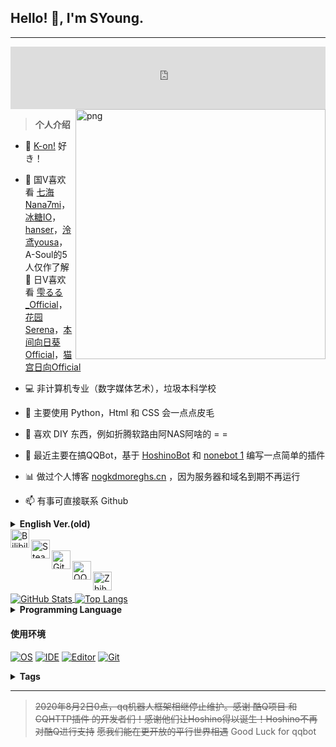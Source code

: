 ## Hello! 👋, I'm SYoung.

<hr>

<html>
<iframe 
        frameborder="no" 
        border="0" 
        marginwidth="0" 
        marginheight="0" 
        width=100% 
        height=100 
        src="https://music.163.com/outchain/player?type=2&id=1446326362&auto=0&height=67"
></iframe>
</html>

<img align="right" src="https://i.loli.net/2021/08/20/Bbtf1cPwZYED5Vg.png" width="400px" alt="png"/>

>**个人介绍**

- 🌱 [K-on!](https://www.bilibili.com/bangumi/play/ss1172/) 好き！

- 👨 国V喜欢看 [七海Nana7mi](https://space.bilibili.com/434334701)，[冰糖IO](https://space.bilibili.com/198297)，[hanser](https://space.bilibili.com/11073)，[泠鸢yousa](https://space.bilibili.com/282994)，A-Soul的5人仅作了解<br>👨 日V喜欢看 [雫るる_Official](https://space.bilibili.com/387636363)，[花园Serena](https://space.bilibili.com/380829248)，[本间向日葵Official](https://space.bilibili.com/403928672)，[猫宫日向Official](https://space.bilibili.com/291296062)

- 💻 非计算机专业（数字媒体艺术），垃圾本科学校

- 🤔 主要使用 Python，Html 和 CSS 会一点点皮毛

- 💬 喜欢 DIY 东西，例如折腾软路由阿NAS阿啥的 =  =

- 👯 最近主要在搞QQBot，基于 [HoshinoBot](https://github.com/Ice-Cirno/HoshinoBot) 和 [nonebot 1]() 编写一点简单的插件

- 📊 做过个人博客 [nogkdmoreghs.cn](http://nogkdmoreghs.cn/wordpress) ，因为服务器和域名到期不再运行

- 📫 有事可直接联系 Github


<details>
    <summary><strong>English Ver.(old)</strong></summary>

- I am a **amateurish** programmer with **poor skills.** (=  =)
- I generally code with **python**, while php is an alternative method to code.
- I prefer developing **Backend**, though Frontend may being able to accept.
- I used to dream of being a painter. But **the reality made me have to learn a technology💻,**
- and I also came into contact with **programming**.


**Talking about Personal Stuffs:**

- 👨‍🏛 I'm currently a student at **trash university**. (cqie)
- 💻 Major is **Digital media art**. (yeah, even not a computer subject=  =)
- 🌱 I'm working on **Web development and Python**.
- 👯 Now I'm currently learning Japanese.
- 💬 If you have any questions, **ask me at will**. (I may not reply timely.)
- 📫 Please contact me via github or email:
- E-mail: hirasawasu@foxmail.com. 

</details>

<a href="https://space.bilibili.com/34763008">
  <img align="left" alt="Bilibili" width="30px" src="https://cdn.jsdelivr.net/npm/simple-icons@5.10.0/icons/bilibili.svg" />
</a><br>
<a href="https://steamcommunity.com/id/hirasawasu/">
  <img align="left" alt="Steam" width="30px" src="https://cdn.jsdelivr.net/npm/simple-icons@5.10.0/icons/steam.svg" />
</a><br>
<a href="https://github.com/yzp-99/">
  <img align="left" alt="Github" width="30px" src="https://cdn.jsdelivr.net/npm/simple-icons@5.10.0/icons/github.svg" />
</a><br>
<a href="http://wpa.qq.com/msgrd?v=3&uin=2279134404&site=qq&menu=yes">
  <img align="left" alt="QQ" width="30px" src="https://cdn.jsdelivr.net/npm/simple-icons@5.10.0/icons/tencentqq.svg" />
</a><br>
<a href="https://www.zhihu.com/people/tu-shan-su-su-su-su-su">
  <img align="left" alt="Zhihu" width="30px" src="https://cdn.jsdelivr.net/npm/simple-icons@5.10.0/icons/zhihu.svg" />
</a>

<br>
</br>

<a href="https://github.com/Soung2279">
  <img align="center" alt="GitHub Stats" src="https://github-readme-stats.vercel.app/api?username=Soung2279&show_icons=true&hide=contribs&bg_color=F7D6E0,EFF7F6,B2F7EF&theme=" />
</a>
<a href="https://github.com/Soung2279">
  <img align="center" alt="Top Langs" src="https://github-readme-stats.vercel.app/api/top-langs/?username=Soung2279&layout=compact&bg_color=F1FAFB,A0E4F1,7EA6F4&theme=" />
</a>


<details>
    <summary><strong>Programming Language</strong></summary>

##### 正在学习 <br>
[![Python](https://img.shields.io/badge/-Python-3e74a2?style=flat-square&logo=Python&logoColor=fff)](https://www.python.org/)   [![Java](https://img.shields.io/badge/-Java-ab7221?style=flat-square&logo=Java&logoColor=fff)](https://www.oracle.com/java/)
##### 计划学习 <br>
[![Golang](https://img.shields.io/badge/-Go-00ADD8?style=flat-square&logo=Go&logoColor=fff)](https://golang.google.cn/) [![JavaScript](https://img.shields.io/badge/-JavaScript-F7DF1E?style=flat-square&logo=JavaScript&logoColor=fff)](https://developer.mozilla.org/zh-CN/docs/Web/JavaScript)   [![HTML](https://img.shields.io/badge/-HTML-FF4500?style=flat-square&logo=Html5&logoColor=fff)](https://developer.mozilla.org/zh-CN/docs/Web/HTML)  [![CSS](https://img.shields.io/badge/-CSS-4682B4?style=flat-square&logo=CSS3&logoColor=fff)](https://developer.mozilla.org/zh-CN/docs/Web/CSS)
<br>

</details>

#### 使用环境

[![OS](https://img.shields.io/badge/Windows10-0078d6?style=flat-square&logo=windows&logoColor=fff)](https://www.microsoft.com/zh-cn/windows)    [![IDE](https://img.shields.io/badge/Visual%20Studio-purple?style=flat-square&logo=visual-studio)](https://visualstudio.microsoft.com/zh-hans/) [![Editor](https://img.shields.io/badge/Visual%20Studio%20Code-blue?style=flat-square&logo=visual-studio-code)](https://code.visualstudio.com/)  [![Git](https://img.shields.io/badge/Git-yellow?style=flat-square&logo=git)](https://git-scm.com/)


<details>
	<summary><strong>Tags</strong></summary>

[![GitHub](https://img.shields.io/badge/Github-Soung2279-6666CC?style=flat-square&logo=github)](https://github.com/Soung2279)
[![Pixiv](https://img.shields.io/badge/Pixiv-@松尧Soung-0099FF?style=flat-square&logo=pixiv)](http://www.pixiv.net/member.php?id=24463430)
[![BiliBili](https://img.shields.io/badge/BiliBili-松尧尧尧尧尧尧-FB7299?style=flat-square&logo=bilibili)](https://space.bilibili.com/34763008)
[![Steam](https://img.shields.io/badge/Steam-电脑玩家文乃-000033?style=flat-square&logo=steam)](https://steamcommunity.com/id/hirasawasu/)
[![Mail](https://img.shields.io/badge/Foxmail-hirasawasu@foxmail.com-458B00?style=flat-square)](mailto:hirasawasu@foxmail.com)
![Visitors](https://jwenjian-visitor-badge-5.glitch.me/badge?page_id=Soung2279.Soung2279.readme)
</details>

<hr>

>~~2020年8月2日0点，qq机器人框架相继停止维护。感谢 酷Q项目 和 CQHTTP插件 的开发者们！感谢他们让Hoshino得以诞生！Hoshino不再对酷Q进行支持~~
>~~愿我们能在更开放的平行世界相遇~~
>Good Luck for qqbot